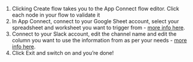 1. Clicking Create flow takes you to the App Connect flow editor. Click each node in your flow to validate it
1. In App Connect, connect to your Google Sheet account, select your spreadsheet and worksheet you want to trigger from - [more info here](https://developer.ibm.com/integration/docs/app-connect/how-to-guides-for-apps/use-ibm-app-connect-google-sheets/).
1. Connect to your Slack account, edit the channel name and edit the column you want to use the information from as per your needs  - [more info here](https://developer.ibm.com/integration/docs/app-connect/how-to-guides-for-apps/use-ibm-app-connect-slack/).
1. Click Exit and switch on and you’re done!
